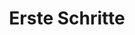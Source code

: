 ---
layout: page.njk
tags: level2
key: getting-started_de
title: Erste Schritte
parent: designsystem_de
order: 10
---
